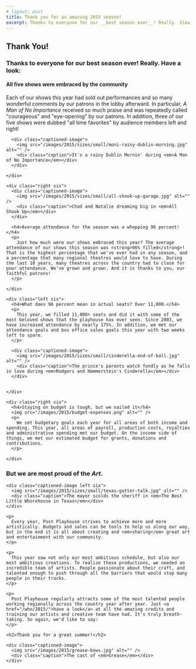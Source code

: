 ```yaml
---
# layout: post
title: Thank you for an amazing 2015 season!
excerpt: Thanks to everyone for our __best season ever__! Really. View this article and have a look.
---
```


<link rel="stylesheet" type="text/css" href="/css/thank-you-2015.css">
<div class="full thank-you-2015">
  <h2 class="font-uber">Thank You!</h2>
  <h3>Thanks to everyone for our <strong>best season ever</strong>! Really. Have a look:</h3>

  <div class="group">
    <div class="left six">
      <h4>All five shows were embraced by the community</h4>
      <p>
        Each of our shows this year had sold out performances and so many wonderful comments by our patrons in the lobby afterward. In particular, <em>A Man of No Importance</em> received so much praise and was repeatedly called "courageous" and "eye-opening" by our patrons. In addition, three of our five shows were dubbed "all time favorites" by audience members left and right!
      </p>

      <div class="captioned-image">
        <img src="/images/2015/sizes/small/moni-rainy-dublin-morning.jpg" alt="" />
        <div class="caption">It's a rainy Dublin Mornin' during <em>A Man of No Importance</em></div>
      </div>

    </div>

    <div class="right six">
      <div class="captioned-image">
        <img src="/images/2015/sizes/small/all-shook-up-garage.jpg" alt="" />
        <div class="caption">Chad and Natalie dreaming big in <em>All Shook Up</em></div>
      </div>

      <h4>Average attendance for the season was a whopping 96 percent!</h4>
      <p>
        Just how much were our shows embraced this year? The average attendance of our shows this season was <strong>96% filled</strong>! That is the highest percentage that we've ever had in any season, and a percentage that many regional theatres would love to have. During the last 10 years, many theatres across the country had to close for poor attendance. We've grown and grown. And it is thanks to you, our faithful patrons!
      </p>

    </div>

    <div class="left six">
      <h4>What does 96 percent mean in actual seats? Over 11,000.</h4>
      <p>
        This year, we filled 11,000+ seats and did it with some of the most beloved shows that the playhouse has ever seen. Since 2003, we have increased attendance by nearly 175%. In addition, we met our attendance goals and box office sales goals this year with two weeks left to spare.
      </p>

      <div class="captioned-image">
        <img src="/images/2015/sizes/small/cinderella-end-of-ball.jpg" alt="" />
        <div class="caption">The prince's parents watch fondly as he falls in love during <em>Rodgers and Hammerstein's Cinderella</em></div>
      </div>


    </div>

    <div class="right six">
      <h4>Staying on budget is tough, but we nailed it</h4>
      <img src="/images/2015/budget-expenses.png" alt="" />
      <p>
        We set budgetary goals each year for all areas of both income and spending. This year, all areas of payroll, production costs, royalties and administrative spending met our budget. On the income side of things, we met our estimated budget for grants, donations and contributions.
      </p>

    </div>

  </div>

  <div class="group">
    <h3>But we are most proud of the <em>Art</em>.</h3>

    <div class="captioned-image left six">
      <img src="/images/2015/sizes/small/texas-gutter-talk.jpg" alt="" />
      <div class="caption">The mayor scolds the sheriff in <em>The Best Little Whorehouse in Texas</em></div>
    </div>

    <p>
      Every year, Post Playhouse strives to achieve more and more artistically. Budgets and sales can be tools to help us along our way, but in the end it is all about creating and <em>sharing</em> great art and entertainment with our community.
    </p>

    <p>
      This year saw not only our most ambitious schedule, but also our most ambitious creations. To realize those productions, we needed an incredible team of artists. People passionate about their craft, and talented enough to push through all the barriers that would stop many people in their tracks.
    </p>

    <p>
      Post Playhouse regularly attracts some of the most talented people working regionally across the country year after year. Just <a href="/who/2015/">have a look</a> at all the amazing credits and training our artists and creative team have had. It's truly breath-taking. So again, we'd like to say:
    </p>

    <h2>Thank you for a great summer!</h2>

    <div class="captioned-image">
      <img src="/images/2015/grease-bows.jpg" alt="" />
      <div class="caption">The cast of <em>Grease</em></div>
    </div>

  </div>
</div>

